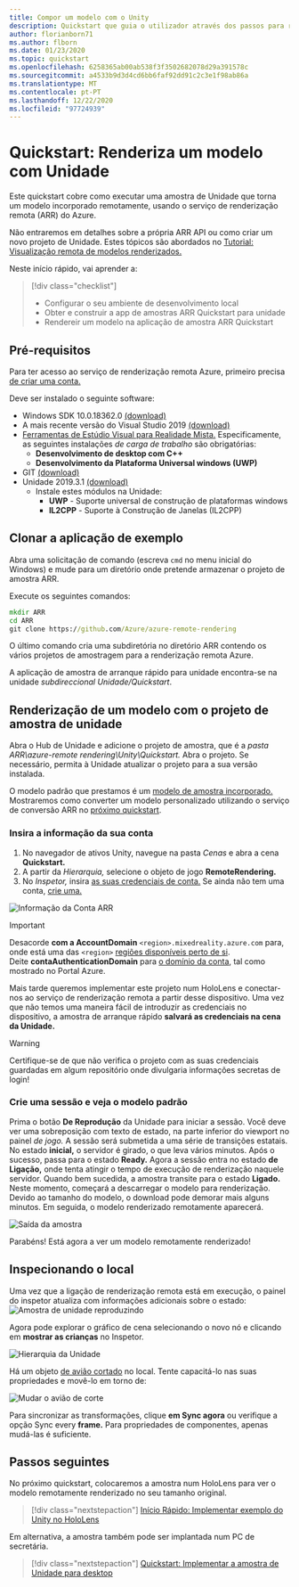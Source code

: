 ```yaml
---
title: Compor um modelo com o Unity
description: Quickstart que guia o utilizador através dos passos para renderizar um modelo
author: florianborn71
ms.author: flborn
ms.date: 01/23/2020
ms.topic: quickstart
ms.openlocfilehash: 6258365ab00ab538f3f3502682078d29a391578c
ms.sourcegitcommit: a4533b9d3d4cd6bb6faf92dd91c2c3e1f98ab86a
ms.translationtype: MT
ms.contentlocale: pt-PT
ms.lasthandoff: 12/22/2020
ms.locfileid: "97724939"
---
```

# <a name="quickstart-render-a-model-with-unity"></a>Quickstart: Renderiza um modelo com Unidade

Este quickstart cobre como executar uma amostra de Unidade que torna um modelo incorporado remotamente, usando o serviço de renderização remota (ARR) do Azure.

Não entraremos em detalhes sobre a própria ARR API ou como criar um novo projeto de Unidade. Estes tópicos são abordados no [Tutorial: Visualização remota de modelos renderizados.](../tutorials/unity/view-remote-models/view-remote-models.md)

Neste início rápido, vai aprender a:
> [!div class="checklist"]
>
>* Configurar o seu ambiente de desenvolvimento local
>* Obter e construir a app de amostras ARR Quickstart para unidade
>* Rendereir um modelo na aplicação de amostra ARR Quickstart

## <a name="prerequisites"></a>Pré-requisitos

Para ter acesso ao serviço de renderização remota Azure, primeiro precisa [de criar uma conta.](../how-tos/create-an-account.md)

Deve ser instalado o seguinte software:

* Windows SDK 10.0.18362.0 [(download)](https://developer.microsoft.com/windows/downloads/windows-10-sdk)
* A mais recente versão do Visual Studio 2019 [(download)](https://visualstudio.microsoft.com/vs/older-downloads/)
* [Ferramentas de Estúdio Visual para Realidade Mista.](/windows/mixed-reality/install-the-tools) Especificamente, as seguintes instalações *de carga de trabalho* são obrigatórias:
  * **Desenvolvimento de desktop com C++**
  * **Desenvolvimento da Plataforma Universal windows (UWP)**
* GIT [(download)](https://git-scm.com/downloads)
* Unidade 2019.3.1 [(download)](https://unity3d.com/get-unity/download)
  * Instale estes módulos na Unidade:
    * **UWP** - Suporte universal de construção de plataformas windows
    * **IL2CPP** - Suporte à Construção de Janelas (IL2CPP)

## <a name="clone-the-sample-app"></a>Clonar a aplicação de exemplo

Abra uma solicitação de comando (escreva `cmd` no menu inicial do Windows) e mude para um diretório onde pretende armazenar o projeto de amostra ARR.

Execute os seguintes comandos:

```cmd
mkdir ARR
cd ARR
git clone https://github.com/Azure/azure-remote-rendering
```

O último comando cria uma subdiretória no diretório ARR contendo os vários projetos de amostragem para a renderização remota Azure.

A aplicação de amostra de arranque rápido para unidade encontra-se na unidade *subdireccional Unidade/Quickstart*.

## <a name="rendering-a-model-with-the-unity-sample-project"></a>Renderização de um modelo com o projeto de amostra de unidade

Abra o Hub de Unidade e adicione o projeto de amostra, que é a *pasta ARR\azure-remote rendering\Unity\Quickstart.*
Abra o projeto. Se necessário, permita à Unidade atualizar o projeto para a sua versão instalada.

O modelo padrão que prestamos é um [modelo de amostra incorporado.](../samples/sample-model.md) Mostraremos como converter um modelo personalizado utilizando o serviço de conversão ARR no [próximo quickstart](convert-model.md).

### <a name="enter-your-account-info"></a>Insira a informação da sua conta

1. No navegador de ativos Unity, navegue na pasta *Cenas* e abra a cena **Quickstart.**
1. A partir da *Hierarquia,* selecione o objeto de jogo **RemoteRendering.**
1. No *Inspetor,* insira [as suas credenciais de conta.](../how-tos/create-an-account.md) Se ainda não tem uma conta, [crie uma.](../how-tos/create-an-account.md)

![Informação da Conta ARR](./media/arr-sample-account-info.png)

> [!IMPORTANT]
> Desacorde **com a AccountDomain** `<region>.mixedreality.azure.com` para, onde está uma das `<region>` [regiões disponíveis perto de si](../reference/regions.md).\
> Deite **contaAuthenticationDomain** para [o domínio da conta,](../how-tos/create-an-account.md#retrieve-the-account-information) tal como mostrado no Portal Azure.

Mais tarde queremos implementar este projeto num HoloLens e conectar-nos ao serviço de renderização remota a partir desse dispositivo. Uma vez que não temos uma maneira fácil de introduzir as credenciais no dispositivo, a amostra de arranque rápido **salvará as credenciais na cena da Unidade.**

> [!WARNING]
> Certifique-se de que não verifica o projeto com as suas credenciais guardadas em algum repositório onde divulgaria informações secretas de login!

### <a name="create-a-session-and-view-the-default-model"></a>Crie uma sessão e veja o modelo padrão

Prima o botão **De Reprodução** da Unidade para iniciar a sessão. Você deve ver uma sobreposição com texto de estado, na parte inferior do viewport no painel *de jogo.* A sessão será submetida a uma série de transições estatais. No estado **inicial,** o servidor é girado, o que leva vários minutos. Após o sucesso, passa para o estado **Ready.** Agora a sessão entra no estado **de Ligação,** onde tenta atingir o tempo de execução de renderização naquele servidor. Quando bem sucedida, a amostra transite para o estado **Ligado.** Neste momento, começará a descarregar o modelo para renderização. Devido ao tamanho do modelo, o download pode demorar mais alguns minutos. Em seguida, o modelo renderizado remotamente aparecerá.

![Saída da amostra](media/arr-sample-output.png)

Parabéns! Está agora a ver um modelo remotamente renderizado!

## <a name="inspecting-the-scene"></a>Inspecionando o local

Uma vez que a ligação de renderização remota está em execução, o painel do inspetor atualiza com informações adicionais sobre o estado: ![ Amostra de unidade reproduzindo](./media/arr-sample-configure-session-running.png)

Agora pode explorar o gráfico de cena selecionando o novo nó e clicando em **mostrar as crianças** no Inspetor.

![Hierarquia da Unidade](./media/unity-hierarchy.png)

Há um objeto [de avião cortado](../overview/features/cut-planes.md) no local. Tente capacitá-lo nas suas propriedades e movê-lo em torno de:

![Mudar o avião de corte](media/arr-sample-unity-cutplane.png)

Para sincronizar as transformações, clique **em Sync agora** ou verifique a opção Sync every **frame.** Para propriedades de componentes, apenas mudá-las é suficiente.

## <a name="next-steps"></a>Passos seguintes

No próximo quickstart, colocaremos a amostra num HoloLens para ver o modelo remotamente renderizado no seu tamanho original.

> [!div class="nextstepaction"]
> [Início Rápido: Implementar exemplo do Unity no HoloLens](deploy-to-hololens.md)

Em alternativa, a amostra também pode ser implantada num PC de secretária.

> [!div class="nextstepaction"]
> [Quickstart: Implementar a amostra de Unidade para desktop](deploy-to-desktop.md)